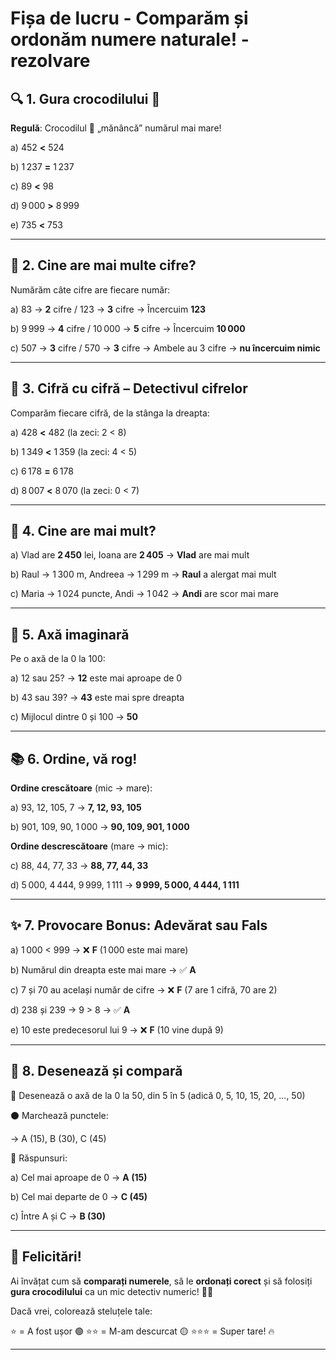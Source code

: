 # Fișa de lucru - Comparăm și ordonăm numere naturale! - rezolvare

## 🔍 1. **Gura crocodilului 🐊**

**Regulă**: Crocodilul 🐊 „mănâncă” numărul mai mare!

a) 452 **<** 524

b) 1 237 **=** 1 237

c) 89 **<** 98

d) 9 000 **>** 8 999

e) 735 **<** 753

---

## 🔢 2. **Cine are mai multe cifre?**

Numărăm câte cifre are fiecare număr:

a) 83 → **2** cifre / 123 → **3** cifre → Încercuim **123**

b) 9 999 → **4** cifre / 10 000 → **5** cifre → Încercuim **10 000**

c) 507 → **3** cifre / 570 → **3** cifre → Ambele au 3 cifre → **nu încercuim nimic**


---

## 🧠 3. **Cifră cu cifră – Detectivul cifrelor**

Comparăm fiecare cifră, de la stânga la dreapta:

a) 428 **<** 482 (la zeci: 2 < 8)

b) 1 349 **<** 1 359 (la zeci: 4 < 5)

c) 6 178 **=** 6 178

d) 8 007 **<** 8 070 (la zeci: 0 < 7)

---

## 🎯 4. **Cine are mai mult?**

a) Vlad are **2 450** lei, Ioana are **2 405** → **Vlad** are mai mult

b) Raul → 1 300 m, Andreea → 1 299 m → **Raul** a alergat mai mult

c) Maria → 1 024 puncte, Andi → 1 042 → **Andi** are scor mai mare

---

## 📏 5. **Axă imaginară**

Pe o axă de la 0 la 100:

a) 12 sau 25? → **12** este mai aproape de 0

b) 43 sau 39? → **43** este mai spre dreapta

c) Mijlocul dintre 0 și 100 → **50**

---

## 📚 6. **Ordine, vă rog!**

**Ordine crescătoare** (mic → mare):

a) 93, 12, 105, 7 → **7, 12, 93, 105**

b) 901, 109, 90, 1 000 → **90, 109, 901, 1 000**

**Ordine descrescătoare** (mare → mic):

c) 88, 44, 77, 33 → **88, 77, 44, 33**

d) 5 000, 4 444, 9 999, 1 111 → **9 999, 5 000, 4 444, 1 111**

---

## ✨ 7. **Provocare Bonus: Adevărat sau Fals**

a) 1 000 < 999 → ❌ **F** (1 000 este mai mare)

b) Numărul din dreapta este mai mare → ✅ **A**

c) 7 și 70 au același număr de cifre → ❌ **F** (7 are 1 cifră, 70 are 2)

d) 238 și 239 → 9 > 8 → ✅ **A**

e) 10 este predecesorul lui 9 → ❌ **F** (10 vine după 9)

---

## 📝 8. **Desenează și compară**

🔧 Desenează o axă de la 0 la 50, din 5 în 5 (adică 0, 5, 10, 15, 20, ..., 50)

⚫ Marchează punctele:

→ A (15), B (30), C (45)

🧠 Răspunsuri:

a) Cel mai aproape de 0 → **A (15)**

b) Cel mai departe de 0 → **C (45)**

c) Între A și C → **B (30)**

---

## 🎉 Felicitări!

Ai învățat cum să **comparați numerele**, să le **ordonați corect** și să folosiți **gura crocodilului** ca un mic detectiv numeric! 🧠💪

Dacă vrei, colorează steluțele tale:

⭐ = A fost ușor
🟢 ⭐⭐ = M-am descurcat
🟡 ⭐⭐⭐ = Super tare! 🔥

---